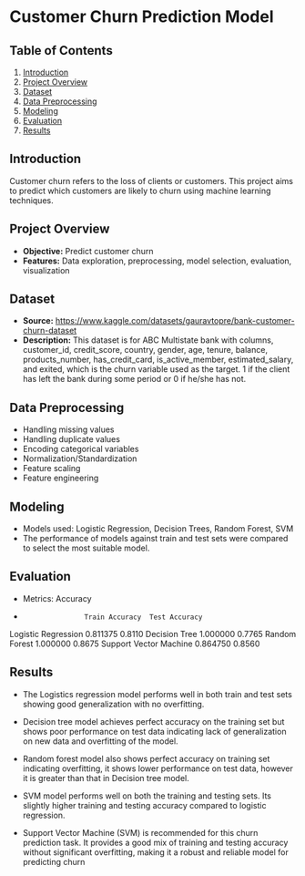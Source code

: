 # Customer Churn Prediction Model

## Table of Contents
1. [Introduction](#introduction)
2. [Project Overview](#project-overview)
3. [Dataset](#dataset)
4. [Data Preprocessing](#data-preprocessing)
5. [Modeling](#modeling)
6. [Evaluation](#evaluation)
7. [Results](#results)

## Introduction
Customer churn refers to the loss of clients or customers. This project aims to predict which customers are likely to churn using machine learning techniques.

## Project Overview
- **Objective:** Predict customer churn
- **Features:** Data exploration, preprocessing, model selection, evaluation, visualization

## Dataset
- **Source:** https://www.kaggle.com/datasets/gauravtopre/bank-customer-churn-dataset
- **Description:** This dataset is for ABC Multistate bank with columns, customer_id, credit_score, country, gender, age, tenure, balance, products_number, has_credit_card, is_active_member, estimated_salary, and exited, which is the churn variable used as the target. 1 if the client has left the bank during some period or 0 if he/she has not.

## Data Preprocessing
- Handling missing values
- Handling duplicate values
- Encoding categorical variables
- Normalization/Standardization
- Feature scaling
- Feature engineering

## Modeling
- Models used: Logistic Regression, Decision Trees, Random Forest, SVM
- The performance of models against train and test sets were compared to select the most suitable model.

## Evaluation
- Metrics: Accuracy
-                    Train Accuracy  Test Accuracy
Logistic Regression      0.811375         0.8110
Decision Tree            1.000000         0.7765
Random Forest            1.000000         0.8675
Support Vector Machine   0.864750         0.8560

## Results
-   The Logistics regression model performs well in both train and test sets showing good generalization with no overfitting.

-   Decision tree model achieves perfect accuracy on the training set but shows poor performance on test data indicating lack of generalization on new data and overfitting of the model.

-   Random forest model also shows perfect accuracy on training set indicating overfitting, it shows lower performance on test data, however it is greater than that in Decision tree model.

-   SVM model performs well on both the training and testing sets. Its slightly higher training and testing accuracy compared to logistic regression.
  
-   Support Vector Machine (SVM) is recommended for this churn prediction task. It provides a good mix of training and testing accuracy without significant overfitting, making it a robust and reliable model for predicting churn


